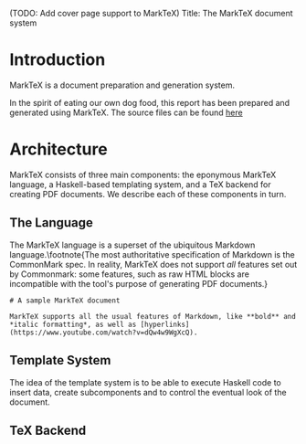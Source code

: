 

(TODO: Add cover page support to MarkTeX)
Title: The MarkTeX document system

# Introduction

MarkTeX is a document preparation and generation system. 


In the spirit of eating our own dog food, this report has been prepared and generated using MarkTeX. The source files can be found [here](https://github.com/ProbablyFaiz/infoafp-project/tree/master/report)

# Architecture

MarkTeX consists of three main components: the eponymous MarkTeX language, a Haskell-based templating system, and a TeX backend for creating PDF documents. We describe each of these components in turn.

## The Language

The MarkTeX language is a superset of the ubiquitous Markdown language.\footnote{The most authoritative specification of Markdown is the CommonMark spec. In reality, MarkTeX does not support *all* features set out by Commonmark: some features, such as raw HTML blocks are incompatible with the tool's purpose of generating PDF documents.}

```
# A sample MarkTeX document

MarkTeX supports all the usual features of Markdown, like **bold** and
*italic formatting*, as well as [hyperlinks]
(https://www.youtube.com/watch?v=dQw4w9WgXcQ).
```


## Template System

The idea of the template system is to be able to execute Haskell code to insert data, create subcomponents and to control the eventual look of the document.

## TeX Backend
